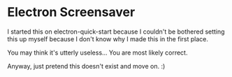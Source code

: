 # Electron Screensaver

I started this on electron-quick-start because I couldn't be bothered setting this
up myself because I don't know why I made this in the first place.

You may think it's utterly useless... You are most likely correct.

Anyway, just pretend this doesn't exist and move on. :)
